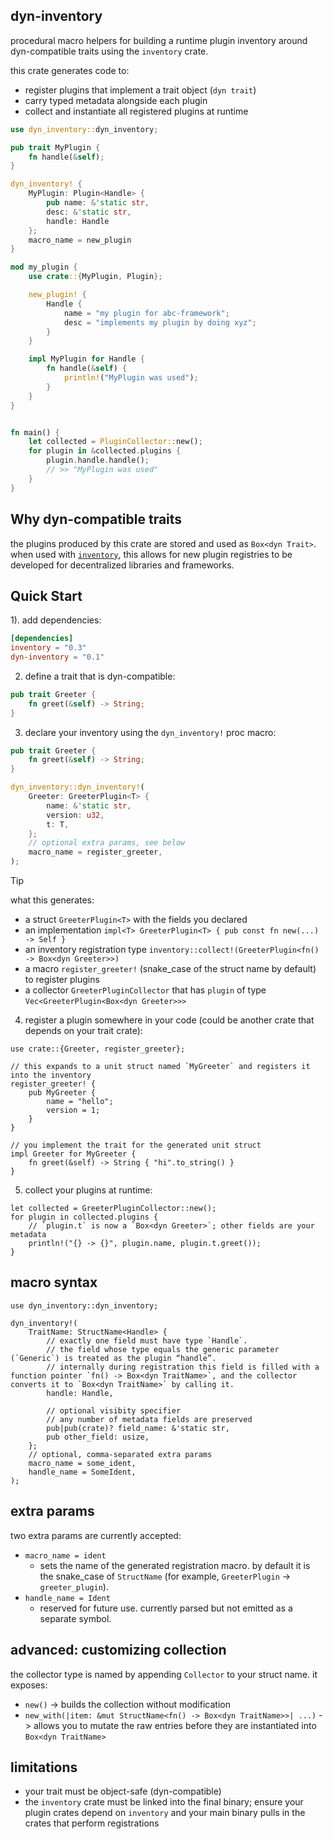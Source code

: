 ## dyn-inventory

procedural macro helpers for building a runtime plugin inventory around dyn-compatible traits using the `inventory` crate.

this crate generates code to:

- register plugins that implement a trait object (`dyn trait`)
- carry typed metadata alongside each plugin
- collect and instantiate all registered plugins at runtime

```rust
use dyn_inventory::dyn_inventory;

pub trait MyPlugin {
    fn handle(&self);
}

dyn_inventory! {
    MyPlugin: Plugin<Handle> {
        pub name: &'static str,
        desc: &'static str,
        handle: Handle
    };
    macro_name = new_plugin
}

mod my_plugin {
    use crate::{MyPlugin, Plugin};

    new_plugin! {
        Handle {
            name = "my plugin for abc-framework";
            desc = "implements my plugin by doing xyz";
        }
    }

    impl MyPlugin for Handle {
        fn handle(&self) {
            println!("MyPlugin was used");
        }
    }
}


fn main() {
    let collected = PluginCollector::new();
    for plugin in &collected.plugins {
        plugin.handle.handle();
        // >> "MyPlugin was used"
    }
}
```

## Why dyn-compatible traits

the plugins produced by this crate are stored and used as `Box<dyn Trait>`. when used with [`inventory`](https://crates.io/crates/inventory), this allows for new plugin registries to be developed for decentralized libraries and frameworks.

## Quick Start

1). add dependencies:

```toml
[dependencies]
inventory = "0.3"
dyn-inventory = "0.1"
```

2. define a trait that is dyn-compatible:

```rust
pub trait Greeter {
    fn greet(&self) -> String;
}
```

3. declare your inventory using the `dyn_inventory!` proc macro:

```rust
pub trait Greeter {
    fn greet(&self) -> String;
}

dyn_inventory::dyn_inventory!(
    Greeter: GreeterPlugin<T> {
        name: &'static str,
        version: u32,
        t: T,
    };
    // optional extra params, see below
    macro_name = register_greeter,
);
```

> [!TIP]
> what this generates:
>
> - a struct `GreeterPlugin<T>` with the fields you declared
> - an implementation `impl<T> GreeterPlugin<T> { pub const fn new(...) -> Self }`
> - an inventory registration type `inventory::collect!(GreeterPlugin<fn() -> Box<dyn Greeter>>)`
> - a macro `register_greeter!` (snake_case of the struct name by default) to register plugins
> - a collector `GreeterPluginCollector` that has `plugin` of type `Vec<GreeterPlugin<Box<dyn Greeter>>>`

4. register a plugin somewhere in your code (could be another crate that depends on your trait crate):

```rust,ignore
use crate::{Greeter, register_greeter};

// this expands to a unit struct named `MyGreeter` and registers it into the inventory
register_greeter! {
    pub MyGreeter {
        name = "hello";
        version = 1;
    }
}

// you implement the trait for the generated unit struct
impl Greeter for MyGreeter {
    fn greet(&self) -> String { "hi".to_string() }
}
```

5. collect your plugins at runtime:

```rust,ignore
let collected = GreeterPluginCollector::new();
for plugin in collected.plugins {
    // `plugin.t` is now a `Box<dyn Greeter>`; other fields are your metadata
    println!("{} -> {}", plugin.name, plugin.t.greet());
}
```

## macro syntax

```rust,ignore
use dyn_inventory::dyn_inventory;

dyn_inventory!(
    TraitName: StructName<Handle> {
        // exactly one field must have type `Handle`.
        // the field whose type equals the generic parameter (`Generic`) is treated as the plugin “handle”.
        // internally during registration this field is filled with a function pointer `fn() -> Box<dyn TraitName>`, and the collector converts it to `Box<dyn TraitName>` by calling it.
        handle: Handle,

        // optional visibity specifier
        // any number of metadata fields are preserved
        pub|pub(crate)? field_name: &'static str,
        pub other_field: usize,
    };
    // optional, comma-separated extra params
    macro_name = some_ident,
    handle_name = SomeIdent,
);
```

## extra params

two extra params are currently accepted:

- `macro_name = ident`
  - sets the name of the generated registration macro. by default it is the snake_case of `StructName` (for example, `GreeterPlugin` -> `greeter_plugin`).
- `handle_name = Ident`
  - reserved for future use. currently parsed but not emitted as a separate symbol.

## advanced: customizing collection

the collector type is named by appending `Collector` to your struct name. it exposes:

- `new()` -> builds the collection without modification
- `new_with(|item: &mut StructName<fn() -> Box<dyn TraitName>>| ...)` -> allows you to mutate the raw entries before they are instantiated into `Box<dyn TraitName>`

## limitations

- your trait must be object-safe (dyn-compatible)
- the `inventory` crate must be linked into the final binary; ensure your plugin crates depend on `inventory` and your main binary pulls in the crates that perform registrations
